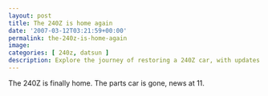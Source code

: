 ```yaml
---
layout: post
title: The 240Z is home again
date: '2007-03-12T03:21:59+00:00'
permalink: the-240z-is-home-again
image: 
categories: [ 240z, datsun ]
description: Explore the journey of restoring a 240Z car, with updates on removing the parts car. Tune in for more!
---
```


The 240Z is finally home. The parts car is gone, news at 11.






